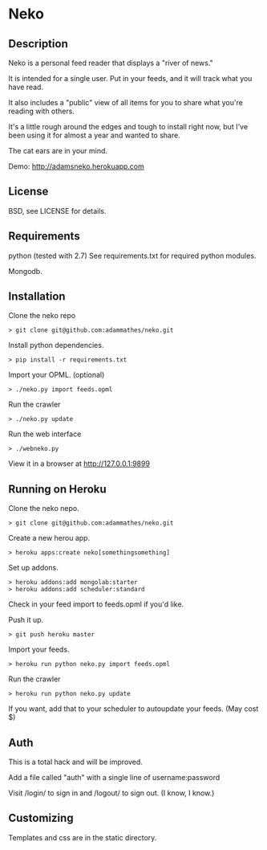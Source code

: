 # Neko

## Description

Neko is a personal feed reader that displays a "river of news."

It is intended for a single user. Put in your feeds, and it will track what you have read.

It also includes a "public" view of all items for you to share what you're reading with others.

It's a little rough around the edges and tough to install right now, but I've been using it for almost a year and wanted to share.

The cat ears are in your mind.

Demo: http://adamsneko.herokuapp.com

## License

BSD, see LICENSE for details.

## Requirements

python (tested with 2.7)
See requirements.txt for required python modules.

Mongodb.

## Installation

Clone the neko repo

    > git clone git@github.com:adammathes/neko.git

Install python dependencies.

    > pip install -r requirements.txt

Import your OPML. (optional)

    > ./neko.py import feeds.opml

Run the crawler

    > ./neko.py update

Run the web interface

    > ./webneko.py

View it in a browser at http://127.0.0.1:9899

## Running on Heroku

Clone the neko nepo.

    > git clone git@github.com:adammathes/neko.git

Create a new herou app.

    > heroku apps:create neko[somethingsomething]
    
Set up addons.

    > heroku addons:add mongolab:starter
    > heroku addons:add scheduler:standard

Check in your feed import to feeds.opml if you'd like.

Push it up.

    > git push heroku master

Import your feeds.

    > heroku run python neko.py import feeds.opml

Run the crawler

    > heroku run python neko.py update

If you want, add that to your scheduler to autoupdate your feeds. (May cost $)

## Auth

This is a total hack and will be improved.

Add a file called "auth" with a single line of username:password

Visit /login/ to sign in and /logout/ to sign out. (I know, I know.)

## Customizing

Templates and css are in the static directory.